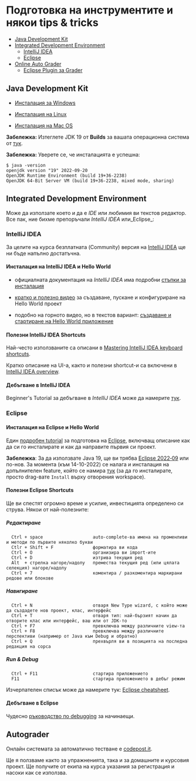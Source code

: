 # Подготовка на инструментите и някои tips & tricks

- [Java Development Kit](#java-development-kit)
- [Integrated Development Environment](#integrated-development-environment)
    - [IntelliJ IDEA](#intellij-idea)
    - [Eclipse](#eclipse)
- [Online Auto Grader](#online-auto-grader)
    - [Eclipse Plugin за Grader](#eclipse-plugin-за-grader)

## Java Development Kit

- [Инсталация за Windows](https://docs.oracle.com/en/java/javase/19/install/installation-jdk-microsoft-windows-platforms.html#GUID-DAF345BA-B3E7-4CF2-B87A-B6662D691840)

- [Инсталация на Linux](https://docs.oracle.com/en/java/javase/19/install/installation-jdk-linux-platforms.html#GUID-A35B89D1-7EBB-4463-B293-55C8E9713357)

- [Инсталация на Mac OS](https://docs.oracle.com/en/java/javase/19/install/installation-jdk-macos.html#GUID-EB197354-E07E-4C6A-8AF6-642E23241D39)

**Забележка:** Изтеглете JDK 19 от **Builds** за вашата операционна система от [тук](
https://jdk.java.net/19).

**Забележка:** Уверете се, че инсталацията е успешна:

```console
$ java -version
openjdk version "19" 2022-09-20
OpenJDK Runtime Environment (build 19+36-2238)
OpenJDK 64-Bit Server VM (build 19+36-2238, mixed mode, sharing)
```

## Integrated Development Environment

Може да използате което и да е _IDE_ или любимия ви текстов редактор. Все пак, ние бихме препоръчали _IntelliJ IDEA_ или_Eclipse_:

### IntelliJ IDEA

За целите на курса безплатната (Community) версия на [IntelliJ IDEA](https://www.jetbrains.com/idea/download/) ще ни бъде напълно достатъчна.

#### Инсталация на IntelliJ IDEA и Hello World

- официалната документация на _IntelliJ IDEA_ има подробни [стъпки за инсталация](https://www.jetbrains.com/help/idea/installation-guide.html)

- [кратко и полезно видео](https://www.youtube.com/watch?time_continue=245&v=c0efB_CKOYo) за създаване, пускане и конфигуриране на Hello World проект

- подобно на горното видео, но в текстов вариант: [създаване и стартиране на Hello World приложение](https://www.jetbrains.com/help/idea/creating-and-running-your-first-java-application.html)

#### Полезни IntelliJ IDEA Shortcuts

Най-често използваните са описани в [Mastering IntelliJ IDEA keyboard shortcuts](https://www.jetbrains.com/help/idea/mastering-keyboard-shortcuts.html#d1746384e89).

Кратко описание на UI-а, както и полезни shortcut-и са включени в [IntelliJ IDEA overview](https://www.jetbrains.com/help/idea/discover-intellij-idea.html).

#### Дебъгване в IntelliJ IDEA

Beginner's Tutorial за дебъгване в _IntelliJ IDEA_ може да намерите [тук](https://www.jetbrains.com/help/idea/debugging-your-first-java-application.html).

### Eclipse

#### Инсталация на Eclipse и Hello World

Един [подробен tutorial](https://www.vogella.com/tutorials/Eclipse/article.html) за подготовка на [Eclipse]((https://www.eclipse.org/downloads/eclipse-packages/)), включващ описание как да си го инсталирате и как да направите първия си проект.

**Забележка**: За да използвате Java 19, ще ви трябва [Eclipse 2022‑09](https://www.eclipse.org/downloads/) или по-нов. За момента (към 14-10-2022) се налага и инсталация на допълнителен feature, който се намира [тук](https://marketplace.eclipse.org/content/java-19-support-eclipse-2022-09-425) (за да го инсталирате, просто drag-вате `Install` върху отворения workspace).

#### Полезни Eclipse Shortcuts

Ще ви спестят огромно време и усилие, инвестицията определено си струва.
Някои от най-полезните:

##### Редактиране

      Ctrl + space                   auto-complete-ва имена на променливи и методи по първите няколко букви
      Ctlr + Shift + F               форматира ви кода
      Ctrl + O                       организира ви import-ите
      Ctrl + D                       изтрива текущия ред
      Alt  + стрелка нагоре/надолу   премества текущия ред (или цялата селекция) нагоре/надолу
      Ctrl + 7                       коментира / разкоментира маркирани редове или блокове

##### Навигиране

      Ctrl + N                       oтваря New Type wizard, с който може да създадете нов проект, клас, интерфейс
      Ctrl + T                       oтваря тип: най-бързият начин да отворите клас или интерфейс, ваш или от JDK-то
      Ctrl + F7                      превключва между различните view-та
      Ctrl + F8                      превключва между различните перспективи (например от Java към Debug и обратно)
      Ctrl + Q                       прехвърля ви в позицията на последна редакция на сорса

##### Run & Debug

      Ctrl + F11                     стартира приложението
      F11                            стартира приложението в дебъг режим

Изчерпателен списък може да намерите тук: [Eclipse cheatsheet](https://github.com/pellaton/eclipse-cheatsheet).

#### Дебъгване в Eclipse

Чудесно [ръководство по debugging](https://www.eclipse.org/community/eclipse_newsletter/2017/june/article1.php) за начинаещи.

## Autograder

Онлайн системата за автоматично тестване e [codepost.it](https://codepost.io/).

Ще я ползваме както за упражненията, така и за домашните и курсовия проект.
Ще получите от екипа на курса указания за регистрация и насоки как се използва.
